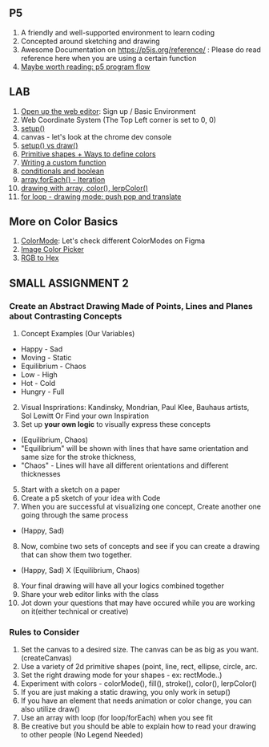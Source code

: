 ## P5
1. A friendly and well-supported environment to learn coding
2. Concepted around sketching and drawing 
3. Awesome Documentation on https://p5js.org/reference/ : Please do read reference here when you are using a certain function
4. [Maybe worth reading: p5 program flow](https://p5js.org/learn/program-flow.html)

## LAB 
1. [Open up the web editor](https://editor.p5js.org/): Sign up / Basic Environment 
2. Web Coordinate System (The Top Left corner is set to 0, 0)
3. [setup()](https://editor.p5js.org/lee.inhye/sketches/Ma4rAz2pt)
4. canvas - let's look at the chrome dev console 
5. [setup() vs draw()](https://editor.p5js.org/lee.inhye/sketches/X1yBoiNQO)
6. [Primitive shapes + Ways to define colors](https://editor.p5js.org/lee.inhye/sketches/oZxzrFBdt)
7. [Writing a custom function](https://editor.p5js.org/lee.inhye/sketches/IKpkfKgDT)
8. [conditionals and boolean](https://editor.p5js.org/lee.inhye/sketches/a4mTQrMUG)
9. [array.forEach() - Iteration](https://editor.p5js.org/lee.inhye/sketches/MoTuUP4mK)
10. [drawing with array, color(), lerpColor()](https://editor.p5js.org/lee.inhye/sketches/N7N9gwFCE)
11. [for loop - drawing mode: push pop and translate](https://editor.p5js.org/lee.inhye/sketches/B3a3izUGr)

## More on Color Basics 
1. [ColorMode](https://www.figma.com/file/S6djsp51ihfuN3J8glty3G): Let's check different ColorModes on Figma
2. [Image Color Picker](https://imagecolorpicker.com/en)
3. [RGB to Hex](https://www.rapidtables.com/convert/color/rgb-to-hex.html) 

## SMALL ASSIGNMENT 2
### Create an Abstract Drawing Made of Points, Lines and Planes about Contrasting Concepts

1. Concept Examples (Our Variables)
- Happy - Sad
- Moving - Static
- Equilibrium - Chaos
- Low - High
- Hot - Cold 
- Hungry - Full
2. Visual Insprirations: Kandinsky, Mondrian, Paul Klee, Bauhaus artists, Sol Lewitt Or Find your own Inspiration
3. Set up **your own logic** to visually express these concepts 
- (Equilibrium, Chaos)
- "Equilibrium" will be shown with lines that have same orientation and same size for the stroke thickness, 
- "Chaos" - Lines will have all different orientations and different thicknesses 
5. Start with a sketch on a paper
6. Create a p5 sketch of your idea with Code
7. When you are successful at visualizing one concept, Create another one going through the same process
- (Happy, Sad)
8. Now, combine two sets of concepts and see if you can create a drawing that can show them two together.
- (Happy, Sad) X (Equilibrium, Chaos) 
8. Your final drawing will have all your logics combined together
9. Share your web editor links with the class 
10. Jot down your questions that may have occured while you are working on it(either technical or creative) 

### Rules to Consider
1. Set the canvas to a desired size. The canvas can be as big as you want. (createCanvas)
2. Use a variety of 2d primitive shapes (point, line, rect, ellipse, circle, arc. 
3. Set the right drawing mode for your shapes - ex: rectMode..)
4. Experiment with colors - colorMode(), fill(), stroke(), color(), lerpColor()
5. If you are just making a static drawing, you only work in setup()
6. If you have an element that needs animation or color change, you can also utilize draw()
7. Use an array with loop (for loop/forEach) when you see fit
8. Be creative but you should be able to explain how to read your drawing to other people (No Legend Needed)
